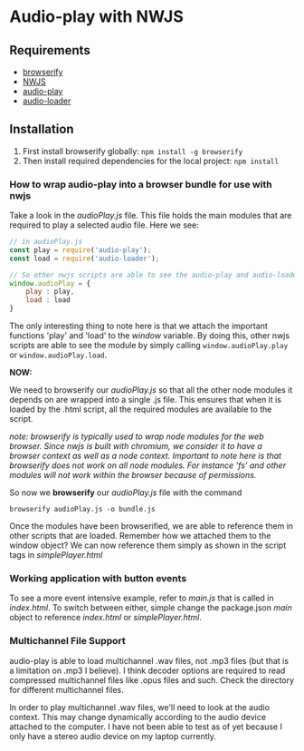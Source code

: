 # Audio-play with NWJS

## Requirements
- [browserify](http://browserify.org/)
- [NWJS](https://www.npmjs.com/package/nw)
- [audio-play](https://www.npmjs.com/package/audio-play)
- [audio-loader](https://github.com/audiojs/audio-loader)

## Installation

1. First install browserify globally: `npm install -g browserify`
2. Then install required dependencies for the local project: `npm install`

### How to wrap audio-play into a browser bundle for use with nwjs

Take a look in the _audioPlay.js_ file. This file holds the main modules that are required to play a selected audio file. Here we see:

```javascript
// in audioPlay.js
const play = require('audio-play');
const load = require('audio-loader');

// So other nwjs scripts are able to see the audio-play and audio-loader modules
window.audioPlay = { 
    play : play,
    load : load
}
```

The only interesting thing to note here is that we attach the important functions 'play' and 'load' to the _window_ variable. By doing this, other nwjs scripts are able to see the module by simply calling `window.audioPlay.play` or `window.audioPlay.load`.

**NOW:**

We need to browserify our _audioPlay.js_ so that all the other node modules it depends on are wrapped into a single .js file. This ensures that when it is loaded by the .html script, all the required modules are available to the script. 

_note: browserify is typically used to wrap node modules for the web browser. Since nwjs is built with chromium, we consider it to have a browser context as well as a node context. Important to note here is that browserify does not work on all node modules. For instance 'fs' and other modules will not work within the browser because of permissions._

So now we **browserify** our _audioPlay.js_ file with the command 

`browserify audioPlay.js -o bundle.js` 

Once the modules have been browserified, we are able to reference them in other scripts that are loaded. Remember how we attached them to the window object? We can now reference them simply as shown in the script tags in _simplePlayer.html_

### Working application with button events

To see a more event intensive example, refer to _main.js_ that is called in _index.html_. To switch between either, simple change the package.json _main_ object to reference _index.html_ or _simplePlayer.html_.


### Multichannel File Support

audio-play is able to load multichannel .wav files, not .mp3 files (but that is a limitation on .mp3 I believe). I think decoder options are required to read compressed multichannel files like .opus files and such. Check the directory for different multichannel files.

In order to play multichannel .wav files, we'll need to look at the audio context. This may change dynamically according to the audio device attached to the computer. I have not been able to test as of yet because I only have a stereo audio device on my laptop currently.


